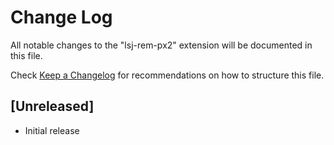 # Change Log

All notable changes to the "lsj-rem-px2" extension will be documented in this file.

Check [Keep a Changelog](http://keepachangelog.com/) for recommendations on how to structure this file.

## [Unreleased]

- Initial release